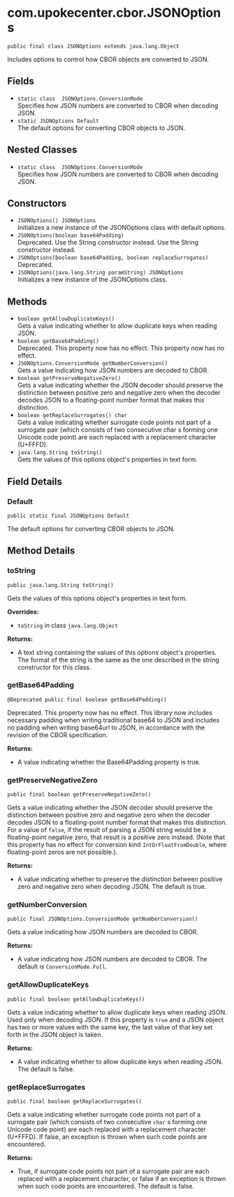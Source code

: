 # com.upokecenter.cbor.JSONOptions

    public final class JSONOptions extends java.lang.Object

Includes options to control how CBOR objects are converted to JSON.

## Fields

* `static class  JSONOptions.ConversionMode`<br>
 Specifies how JSON numbers are converted to CBOR when decoding JSON.
* `static JSONOptions Default`<br>
 The default options for converting CBOR objects to JSON.

## Nested Classes

* `static class  JSONOptions.ConversionMode`<br>
 Specifies how JSON numbers are converted to CBOR when decoding JSON.

## Constructors

* `JSONOptions() JSONOptions`<br>
 Initializes a new instance of the JSONOptions
 class with default options.
* `JSONOptions​(boolean base64Padding)`<br>
 Deprecated.
Use the String constructor instead.
 Use the String constructor instead.
* `JSONOptions​(boolean base64Padding,
           boolean replaceSurrogates)`<br>
 Deprecated.
* `JSONOptions​(java.lang.String paramString) JSONOptions`<br>
 Initializes a new instance of the JSONOptions
 class.

## Methods

* `boolean getAllowDuplicateKeys()`<br>
 Gets a value indicating whether to allow duplicate keys when reading JSON.
* `boolean getBase64Padding()`<br>
 Deprecated.
This property now has no effect.
 This property now has no effect.
* `JSONOptions.ConversionMode getNumberConversion()`<br>
 Gets a value indicating how JSON numbers are decoded to CBOR.
* `boolean getPreserveNegativeZero()`<br>
 Gets a value indicating whether the JSON decoder should preserve the
 distinction between positive zero and negative zero when the decoder
 decodes JSON to a floating-point number format that makes this
 distinction.
* `boolean getReplaceSurrogates() char`<br>
 Gets a value indicating whether surrogate code points not part of a
 surrogate pair (which consists of two consecutive char s
 forming one Unicode code point) are each replaced with a replacement
 character (U+FFFD).
* `java.lang.String toString()`<br>
 Gets the values of this options object's properties in text form.

## Field Details

### Default
    public static final JSONOptions Default
The default options for converting CBOR objects to JSON.
## Method Details

### toString
    public java.lang.String toString()
Gets the values of this options object's properties in text form.

**Overrides:**

* <code>toString</code> in class <code>java.lang.Object</code>

**Returns:**

* A text string containing the values of this options object's
 properties. The format of the string is the same as the one
 described in the string constructor for this class.

### getBase64Padding
    @Deprecated public final boolean getBase64Padding()
Deprecated.
This property now has no effect. This library now includes  necessary
 padding when writing traditional base64 to JSON and includes no
 padding when writing base64url to JSON, in  accordance with the
 revision of the CBOR specification.

**Returns:**

* A value indicating whether the Base64Padding property is true.

### getPreserveNegativeZero
    public final boolean getPreserveNegativeZero()
Gets a value indicating whether the JSON decoder should preserve the
 distinction between positive zero and negative zero when the decoder
 decodes JSON to a floating-point number format that makes this
 distinction. For a value of <code>false</code>, if the result of parsing a
 JSON string would be a floating-point negative zero, that result is
 a positive zero instead. (Note that this property has no effect for
 conversion kind <code>IntOrFloatFromDouble</code>, where floating-point
 zeros are not possible.).

**Returns:**

* A value indicating whether to preserve the distinction between
 positive zero and negative zero when decoding JSON. The default is
 true.

### getNumberConversion
    public final JSONOptions.ConversionMode getNumberConversion()
Gets a value indicating how JSON numbers are decoded to CBOR.

**Returns:**

* A value indicating how JSON numbers are decoded to CBOR. The default
 is <code>ConversionMode.Full</code>.

### getAllowDuplicateKeys
    public final boolean getAllowDuplicateKeys()
Gets a value indicating whether to allow duplicate keys when reading JSON.
 Used only when decoding JSON. If this property is <code>true</code> and a
 JSON object has two or more values with the same key, the last value
 of that key set forth in the JSON object is taken.

**Returns:**

* A value indicating whether to allow duplicate keys when reading
 JSON. The default is false.

### getReplaceSurrogates
    public final boolean getReplaceSurrogates()
Gets a value indicating whether surrogate code points not part of a
 surrogate pair (which consists of two consecutive <code>char</code> s
 forming one Unicode code point) are each replaced with a replacement
 character (U+FFFD). If false, an exception is thrown when such code
 points are encountered.

**Returns:**

* True, if surrogate code points not part of a surrogate pair are each
 replaced with a replacement character, or false if an exception is
 thrown when such code points are encountered. The default is false.
